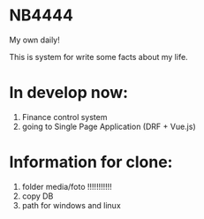 # NB4444
My own daily!

This is system for write some facts about my life.

# In develop now:
1) Finance control system
2) going to Single Page Application (DRF + Vue.js)

# Information for clone:
1) folder media/foto !!!!!!!!!!!
2) copy DB
3) path for windows and linux
